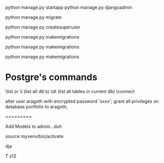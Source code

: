 python manage.py startapp <x>
python manage.py djangoadmin <x>

python manage.py migrate

python manage.py createsuperuser



python manage.py makemigrations 

python manage.py makemigrations 

python manage.py makemigrations 


# Postgre's commands

\list or \l (list all db's)
\dt (list all tables in current db)
\connect <database name>

alter user aragoth with encrypted password 'xxxx';
grant all privileges on database portfolio to aragoth;

=========

Add Models to admin...duh

source myvenv/bin/activate

dja 

T
s12